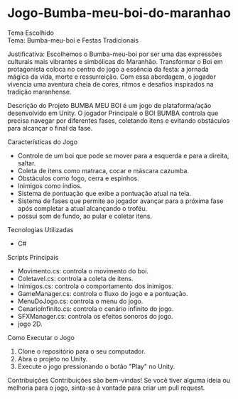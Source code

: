# Jogo-Bumba-meu-boi-do-maranhao

Tema Escolhido  
Tema: Bumba-meu-boi e Festas Tradicionais

Justificativa:
Escolhemos o Bumba-meu-boi por ser uma das expressões culturais mais vibrantes e simbólicas do Maranhão. Transformar o Boi em protagonista coloca no centro do jogo a essência da festa: a jornada mágica da vida, morte e ressurreição. Com essa abordagem, o jogador vivencia uma aventura cheia de cores, ritmos e desafios inspirados na tradição maranhense.

Descrição do Projeto
BUMBA MEU BOI é um jogo de plataforma/ação desenvolvido em Unity. O jogador Principalé o BOI BUMBA controla que precisa navegar por diferentes fases, coletando itens e evitando obstáculos para alcançar o final da fase.

Características do Jogo
- Controle de um boi que pode se mover para a esquerda e para a direita, saltar.
- Coleta de itens como matraca, cocar e máscara cazumba.
- Obstáculos como fogo, cerra e espinhos.
- Inimigos como índios.
- Sistema de pontuação que exibe a pontuação atual na tela.
- Sistema de fases que permite ao jogador avançar para a próxima fase após completar a atual alcançando o troféu.
- possui som de fundo, ao pular e coletar itens.

Tecnologias Utilizadas
- C#

Scripts Principais
- Movimento.cs: controla o movimento do boi.
- Coletavel.cs: controla a coleta de itens.
- Inimigos.cs: controla o comportamento dos inimigos.
- GameManager.cs: controla o fluxo do jogo e a pontuação.
- MenuDoJogo.cs: controla o menu do jogo.
- CenarioInfinito.cs: controla o cenário infinito do jogo.
- SFXManager.cs: controla os efeitos sonoros do jogo.
- jogo 2D.

Como Executar o Jogo
1. Clone o repositório para o seu computador.
2. Abra o projeto no Unity.
3. Execute o jogo pressionando o botão "Play" no Unity.

Contribuições
Contribuições são bem-vindas! Se você tiver alguma ideia ou melhoria para o jogo, sinta-se à vontade para criar um pull request.
